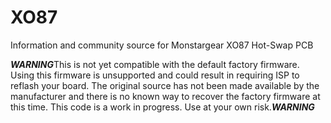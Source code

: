 # XO87
Information and community source for Monstargear XO87 Hot-Swap PCB

***WARNING***This is not yet compatible with the default factory firmware.  Using this firmware is unsupported and could result in requiring ISP to reflash your board.  The original source has not been made available by the manufacturer and there is no known way to recover the factory firmware at this time.  This code is a work in progress.  Use at your own risk.***WARNING***
